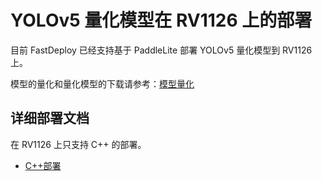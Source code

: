 # YOLOv5 量化模型在 RV1126 上的部署
目前 FastDeploy 已经支持基于 PaddleLite 部署 YOLOv5 量化模型到 RV1126 上。

模型的量化和量化模型的下载请参考：[模型量化](../quantize/README.md)


## 详细部署文档

在 RV1126 上只支持 C++ 的部署。

- [C++部署](cpp)
